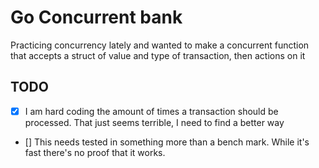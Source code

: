 # Go Concurrent bank

Practicing concurrency lately and wanted to make a concurrent function that accepts a struct of value and type of transaction, then actions on it

## TODO

- [x] I am hard coding the amount of times a transaction should be processed. That just seems terrible, I need to find a better way
- [] This needs tested in something more than a bench mark. While it's fast there's no proof that it works.

